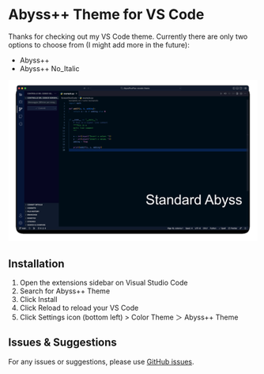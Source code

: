 # Abyss++ Theme for VS Code

Thanks for checking out my VS Code theme. Currently there are only two options to choose from (I might add more in the future):

- Abyss++
- Abyss++ No_Italic

![Abyss++ Theme Demo](Images/AbyssPlusPlus.gif)
## Installation

1. Open the extensions sidebar on Visual Studio Code
2. Search for Abyss++ Theme
3. Click Install
4. Click Reload to reload your VS Code
5. Click Settings icon (bottom left) > Color Theme ＞ Abyss++ Theme

## Issues & Suggestions

For any issues or suggestions, please use [GitHub issues](https://github.com/Glydric22/AbyssPlusPlus-vscode-theme/issues).
